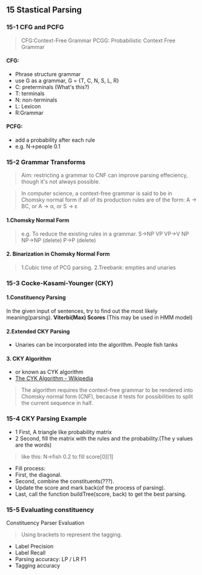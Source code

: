 ## 15 Stastical Parsing
### 15-1 CFG and PCFG
>CFG:Context-Free Grammar
>PCGG: Probabilistic Context Free Grammar

#### CFG:
- Phrase structure grammar
- use G as a grammar, G = {T, C, N, S, L, R}
- C: preterminals (What's this?)
- T: terminals
- N: non-terminals
- L: Lexicon 
- R:Grammar

#### PCFG:
- add a probability after each rule
- e.g. N->people 0.1

### 15-2 Grammar Transforms
>Aim: restricting a grammar to CNF can improve parsing effeciency, though it's not always possible.

>In computer science, a context-free grammar is said to be in Chomsky normal form if all of its production rules are of the form:
A -> BC, or
A -> α, or
S -> ε

#### 1.Chomsky Normal Form
>e.g.
>To reduce the existing rules in a grammar.
>S->NP VP
>VP->V NP
>NP->NP (delete)
>P->P (delete)

#### 2. Binarization in Chomsky Normal Form
>1.Cubic time of PCG parsing.
2.Treebank: empties and unaries
	

### 15-3 Cocke-Kasami-Younger (CKY)

#### 1.Constituency Parsing
In the given input of sentences, try to find out the most likely meaning(parsing).
**Viterbi(Max) Scores** (This may be used in HMM model)
#### 2.Extended CKY Parsing
- Unaries can be incorporated into the algorithm.
People fish tanks
#### 3. CKY Algorithm
- or known as CYK algorithm
- [The CYK Algorithm - Wikipedia](https://en.wikipedia.org/wiki/CYK_algorithm)
> The algorithm requires the context-free grammar to be rendered into Chomsky normal form (CNF), because it tests for possibilities to split the current sequence in half. 

### 15-4 CKY Parsing Example

- 1 First, A triangle like probability matrix
- 2 Second, fill the matrix with the rules and the probability.(The y values are the words)
> like this: N->fish 0.2 to fill score\[0\]\[1\]

- Fill process:
- First, the diagonal.
- Second, combine the constituents(???).
- Update the score and mark back(of the process of parsing).
- Last, call the function buildTree(score, back) to get the best parsing.

### 15-5 Evaluating constituency
Constituency Parser Evaluation

> Using brackets to represent the tagging.

- Label Precision
- Label Recall
- Parsing accuracy: LP / LR F1
- Tagging accuracy
